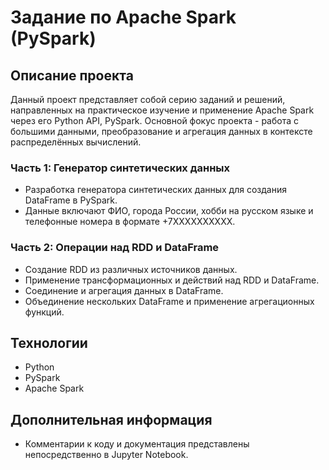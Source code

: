 # Задание по Apache Spark (PySpark)

## Описание проекта
Данный проект представляет собой серию заданий и решений, направленных на практическое изучение и применение Apache Spark через его Python API, PySpark. Основной фокус проекта - работа с большими данными, преобразование и агрегация данных в контексте распределённых вычислений.

### Часть 1: Генератор синтетических данных
- Разработка генератора синтетических данных для создания DataFrame в PySpark.
- Данные включают ФИО, города России, хобби на русском языке и телефонные номера в формате +7XXXXXXXXXX.

### Часть 2: Операции над RDD и DataFrame
- Создание RDD из различных источников данных.
- Применение трансформационных и действий над RDD и DataFrame.
- Соединение и агрегация данных в DataFrame.
- Объединение нескольких DataFrame и применение агрегационных функций.

## Технологии
- Python
- PySpark
- Apache Spark

## Дополнительная информация
- Комментарии к коду и документация представлены непосредственно в Jupyter Notebook.
